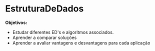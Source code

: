 # EstruturaDeDados

<b>Objetivos:</b><br>
  - Estudar diferentes ED's e algoritmos associados. <br>
  - Aprender a comparar soluções <br>
  - Aprender a avaliar vantagens e desvantagens para cada aplicação 
